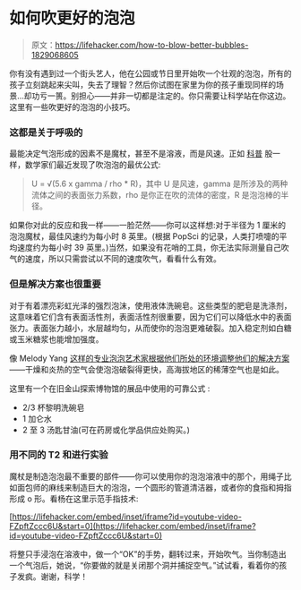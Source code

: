 # 如何吹更好的泡泡

> 原文：<https://lifehacker.com/how-to-blow-better-bubbles-1829068605>

你有没有遇到过一个街头艺人，他在公园或节日里开始吹一个壮观的泡泡，所有的孩子立刻跳起来尖叫，失去了理智？然后你试图在家里为你的孩子重现同样的场景...却功亏一篑。别担心——并非一切都是注定的。你只需要让科学站在你这边。这里有一些吹更好的泡泡的小技巧。



### 这都是关于呼吸的

最能决定气泡形成的因素不是魔杖，甚至不是溶液，而是风速。正如 [科普](https://www.popsci.com/bubble-blowing-formula) 股一样，数学家们最近发现了吹泡泡的最优公式:

> U = √(5.6 x gamma / rho * R)，其中 U 是风速，gamma 是所涉及的两种流体之间的表面张力系数，rho 是你正在吹的流体的密度，R 是泡泡棒的半径。

如果你对此的反应和我一样——一脸茫然——你可以这样想:对于半径为 1 厘米的泡泡魔杖，最佳风速约为每小时 8 英里。(根据 PopSci 的记录，人类打喷嚏的平均速度约为每小时 39 英里。)当然，如果没有花哨的工具，你无法实际测量自己吹气的速度，所以只需尝试以不同的速度吹气，看看什么有效。

### 但是解决方案也很重要

对于有着漂亮彩虹光泽的强烈泡沫，使用液体洗碗皂。这些类型的肥皂是洗涤剂，这意味着它们含有表面活性剂，表面活性剂很重要，因为它们可以降低水中的表面张力。表面张力越小，水层越均匀，从而使你的泡泡更难破裂。加入稳定剂如白糖或玉米糖浆也能增加强度。

像 Melody Yang [这样的专业泡泡艺术家根据他们所处的环境调整他们的解决方案](https://www.youtube.com/watch?v=FZpftZccc6U)——干燥和炎热的空气会使泡泡破裂得更快，高海拔地区的稀薄空气也是如此。

这里有一个在旧金山探索博物馆的展品中使用的可靠公式 :

*   2/3 杯黎明洗碗皂
*   1 加仑水
*   2 至 3 汤匙甘油(可在药房或化学品供应处购买。)

### 用不同的 T2 和进行实验

魔杖是制造泡泡最不重要的部件——你可以使用你的泡泡溶液中的那个，用绳子比如面包师的麻线来制造巨大的泡泡，一个圆形的管道清洁器，或者你的食指和拇指形成 o 形。看杨在这里示范手指技术:

 [https://lifehacker.com/embed/inset/iframe?id=youtube-video-FZpftZccc6U&start=0](https://lifehacker.com/embed/inset/iframe?id=youtube-video-FZpftZccc6U&start=0) 

将整只手浸泡在溶液中，做一个“OK”的手势，翻转过来，开始吹气。当你制造出一个气泡后，她说，“你要做的就是关闭那个洞并捕捉空气。”试试看，看着你的孩子发疯。谢谢，科学！